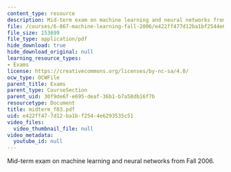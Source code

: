 ```yaml
---
content_type: resource
description: Mid-term exam on machine learning and neural networks from Fall 2006.
file: /courses/6-867-machine-learning-fall-2006/e422ff477d12ba1bf2544e6293535c51_midterm_f03.pdf
file_size: 153699
file_type: application/pdf
hide_download: true
hide_download_original: null
learning_resource_types:
- Exams
license: https://creativecommons.org/licenses/by-nc-sa/4.0/
ocw_type: OCWFile
parent_title: Exams
parent_type: CourseSection
parent_uid: 30f9de6f-e695-deaf-36b1-b7a58db16f7b
resourcetype: Document
title: midterm_f03.pdf
uid: e422ff47-7d12-ba1b-f254-4e6293535c51
video_files:
  video_thumbnail_file: null
video_metadata:
  youtube_id: null
---
```

Mid-term exam on machine learning and neural networks from Fall 2006.